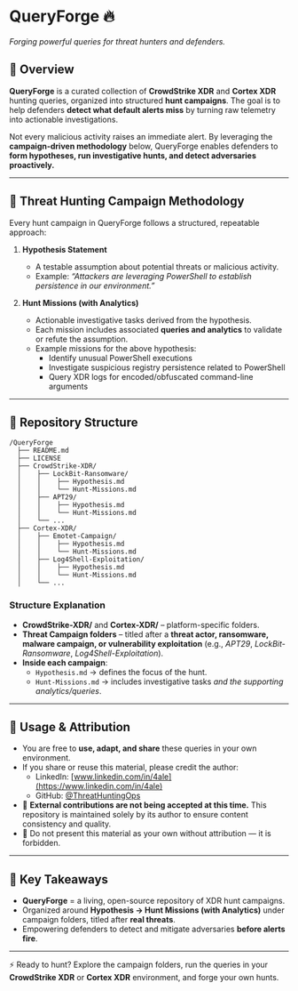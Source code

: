 # QueryForge 🔥
*Forging powerful queries for threat hunters and defenders.*  

## 📖 Overview  
**QueryForge** is a curated collection of **CrowdStrike XDR** and **Cortex XDR** hunting queries, organized into structured **hunt campaigns**. The goal is to help defenders **detect what default alerts miss** by turning raw telemetry into actionable investigations.  

Not every malicious activity raises an immediate alert. By leveraging the **campaign-driven methodology** below, QueryForge enables defenders to **form hypotheses, run investigative hunts, and detect adversaries proactively.**

---

## 🎯 Threat Hunting Campaign Methodology  
Every hunt campaign in QueryForge follows a structured, repeatable approach:

1. **Hypothesis Statement**  
   - A testable assumption about potential threats or malicious activity.  
   - Example: *“Attackers are leveraging PowerShell to establish persistence in our environment.”*

2. **Hunt Missions (with Analytics)**  
   - Actionable investigative tasks derived from the hypothesis.  
   - Each mission includes associated **queries and analytics** to validate or refute the assumption.  
   - Example missions for the above hypothesis:  
     - Identify unusual PowerShell executions  
     - Investigate suspicious registry persistence related to PowerShell  
     - Query XDR logs for encoded/obfuscated command-line arguments  

---

## 📂 Repository Structure  

```
/QueryForge
  ├── README.md
  ├── LICENSE
  ├── CrowdStrike-XDR/
  │    ├── LockBit-Ransomware/
  │    │    ├── Hypothesis.md
  │    │    └── Hunt-Missions.md
  │    ├── APT29/
  │    │    ├── Hypothesis.md
  │    │    └── Hunt-Missions.md
  │    └── ...
  ├── Cortex-XDR/
  │    ├── Emotet-Campaign/
  │    │    ├── Hypothesis.md
  │    │    └── Hunt-Missions.md
  │    ├── Log4Shell-Exploitation/
  │    │    ├── Hypothesis.md
  │    │    └── Hunt-Missions.md
  │    └── ...
```

### Structure Explanation
- **CrowdStrike-XDR/** and **Cortex-XDR/** – platform-specific folders.  
- **Threat Campaign folders** – titled after a **threat actor, ransomware, malware campaign, or vulnerability exploitation** (e.g., *APT29*, *LockBit-Ransomware*, *Log4Shell-Exploitation*).  
- **Inside each campaign**:  
  - `Hypothesis.md` → defines the focus of the hunt.  
  - `Hunt-Missions.md` → includes investigative tasks *and the supporting analytics/queries*.  

---

## 📢 Usage & Attribution  
- You are free to **use, adapt, and share** these queries in your own environment.  
- If you share or reuse this material, please credit the author:  
  - LinkedIn: [www.linkedin.com/in/4ale](https://www.linkedin.com/in/4ale)  
  - GitHub: [@ThreatHuntingOps](https://github.com/ThreatHuntingOps/QueryForge)  
- 🚫 **External contributions are not being accepted at this time.** This repository is maintained solely by its author to ensure content consistency and quality.  
- 🚫 Do not present this material as your own without attribution — it is forbidden.  

---

## 🔑 Key Takeaways  
- **QueryForge** = a living, open-source repository of XDR hunt campaigns.  
- Organized around **Hypothesis → Hunt Missions (with Analytics)** under campaign folders, titled after **real threats**.  
- Empowering defenders to detect and mitigate adversaries **before alerts fire**.  

---

⚡ Ready to hunt? Explore the campaign folders, run the queries in your **CrowdStrike XDR** or **Cortex XDR** environment, and forge your own hunts.  
